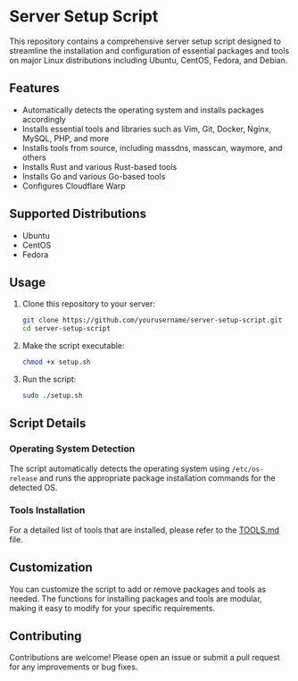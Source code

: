 # Server Setup Script

This repository contains a comprehensive server setup script designed to streamline the installation and configuration of essential packages and tools on major Linux distributions including Ubuntu, CentOS, Fedora, and Debian. 

## Features

- Automatically detects the operating system and installs packages accordingly
- Installs essential tools and libraries such as Vim, Git, Docker, Nginx, MySQL, PHP, and more
- Installs tools from source, including massdns, masscan, waymore, and others
- Installs Rust and various Rust-based tools
- Installs Go and various Go-based tools
- Configures Cloudflare Warp

## Supported Distributions

- Ubuntu
- CentOS
- Fedora

## Usage

1. Clone this repository to your server:
    ```bash
    git clone https://github.com/yourusername/server-setup-script.git
    cd server-setup-script
    ```

2. Make the script executable:
    ```bash
    chmod +x setup.sh
    ```

3. Run the script:
    ```bash
    sudo ./setup.sh
    ```

## Script Details

### Operating System Detection

The script automatically detects the operating system using `/etc/os-release` and runs the appropriate package installation commands for the detected OS.

### Tools Installation

For a detailed list of tools that are installed, please refer to the [TOOLS.md](TOOLS.md) file.

## Customization

You can customize the script to add or remove packages and tools as needed. The functions for installing packages and tools are modular, making it easy to modify for your specific requirements.

## Contributing

Contributions are welcome! Please open an issue or submit a pull request for any improvements or bug fixes.
